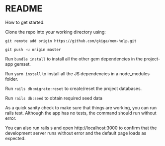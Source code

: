 # README

How to get started:

Clone the repo into your working directory using:

`git remote add origin https://github.com/gkiga/mem-help.git`

`git push -u origin master`

Run `bundle install` to install all the other gem dependencies in the project-app gemset.

Run `yarn install` to install all the JS dependencies in a node_modules folder.

Run `rails db:migrate:reset` to create/reset the project databases.

Run `rails db:seed` to obtain required seed data

As a quick sanity check to make sure that things are working, you can run rails test. Although the app has no tests, the command should run without error.

You can also run rails s and open http://localhost:3000 to confirm that the development server runs without error and the default page loads as expected.
